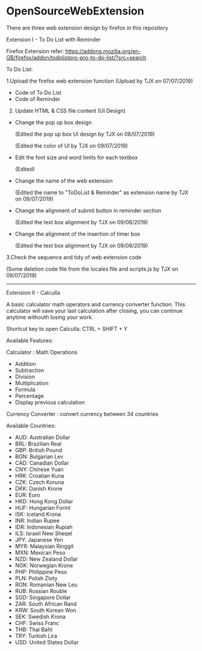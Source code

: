 # OpenSourceWebExtension

There are three web extension design by firefox in this repository

Extension I - To Do List with Reminder 

Firefox Extension refer: https://addons.mozilla.org/en-GB/firefox/addon/todolistpro-pro-to-do-list/?src=search

To Do List:

1.Upload the firefox web extension function
  (Upload by TJX on 07/07/2019)
  - Code of To Do List
  - Code of Reminder


2. Update HTML & CSS file content (UI Design) 
  - Change the pop up box design 
 
      (Edited the pop up box UI design by TJX on 08/07/2019)

      (Edited the color of UI by TJX on 09/07/2019)

  
  - Edit the font size and word limits for each textbox 
  
      (Edited)
  
  - Change the name of the web extension
  
      (Edited the name to "ToDoList & Reminder" as extension name by TJX on 09/07/2019)
  
  - Change the alignment of submit button in reminder section 
 
      (Edited the text box alignment by TJX on 09/08/2019)
  
  - Change the alignment of the insertion of timer box
 
      (Edited the text box alignment by TJX on 09/08/2019)


3.Check the sequence and tidy of web extension code

  (Some deletion code file from the locales file and scripts.js by TJX on 09/07/2019)


_____________________________________________________________________________________________________________________________________


Extension II - Calculla

A basic calculator math operators and currency converter function. This calculator will save your last calculation after closing, you can continue anytime withouth losing your work. 

Shortcut key to open Calculla: CTRL + SHIFT + Y

Available Features:

Calculator : Math Operations
 - Addition 
 - Subtraction
 - Division
 - Multiplication
 - Formula
 - Percentage
 - Display previous calculation

Currency Converter : convert currency between 34 countries

Available Countries:
 - AUD: Australian Dollar
 - BRL: Brazilian Real
 - GBP: British Pound
 - BGN: Bulgarian Lev
 - CAD: Canadian Dollar
 - CNY: Chinese Yuan
 - HRK: Croatian Kuna
 - CZK: Czech Koruna
 - DKK: Danish Krone
 - EUR: Euro
 - HKD: Hong Kong Dollar
 - HUF: Hungarian Forint
 - ISK: Iceland Krona
 - INR: Indian Rupee
 - IDR: Indonesian Rupiah
 - ILS: Israeli New Sheqel
 - JPY: Japanese Yen
 - MYR: Malaysian Ringgit
 - MXN: Mexican Peso
 - NZD: New Zealand Dollar
 - NOK: Norwegian Krone
 - PHP: Philippine Peso
 - PLN: Polish Zloty
 - RON: Romanian New Leu
 - RUB: Russian Rouble
 - SGD: Singapore Dollar
 - ZAR: South African Rand
 - KRW: South Korean Won
 - SEK: Swedish Krona
 - CHF: Swiss Franc
 - THB: Thai Baht
 - TRY: Turkish Lira
 - USD: United States Dollar
